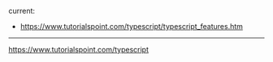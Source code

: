 current:
- https://www.tutorialspoint.com/typescript/typescript_features.htm


---------
https://www.tutorialspoint.com/typescript
